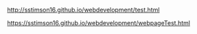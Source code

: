 http://sstimson16.github.io/webdevelopment/test.html

https://sstimson16.github.io/webdevelopment/webpageTest.html
